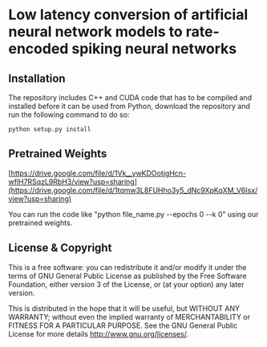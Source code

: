 # Low latency conversion of artificial neural network models to rate-encoded spiking neural networks

## Installation
The repository includes C++ and CUDA code that has to be compiled and installed before it can be used from Python, download the repository and run the following command to do so:

`python setup.py install`

## Pretrained Weights
[https://drive.google.com/file/d/1Vk__ywKDOotjgHcn-wflH7RSqzL9RbH3/view?usp=sharing](https://drive.google.com/file/d/1tqmw3L8FUHho3y5_dNc9XpKqXM_V6Isx/view?usp=sharing)

You can run the code like "python file_name.py --epochs 0 --k 0" using our pretrained weights.


## License & Copyright
This is a free software: you can redistribute it and/or modify it under the terms of GNU General Public License as published by the Free Software Foundation, either version 3 of the License, or (at your option) any later version.

This is distributed in the hope that it will be useful, but WITHOUT ANY WARRANTY; without even the implied warranty of MERCHANTABILITY or FITNESS FOR A PARTICULAR PURPOSE. See the GNU General Public License for more details http://www.gnu.org/licenses/.
